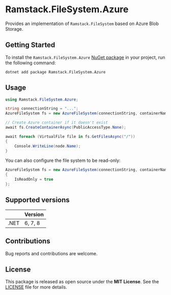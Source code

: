 # Ramstack.FileSystem.Azure

Provides an implementation of `Ramstack.FileSystem` based on Azure Blob Storage.

## Getting Started

To install the `Ramstack.FileSystem.Azure` [NuGet package](https://www.nuget.org/packages/Ramstack.FileSystem.Azure)
in your project, run the following command:
```console
dotnet add package Ramstack.FileSystem.Azure
```
## Usage

```csharp
using Ramstack.FileSystem.Azure;

string connectionString = "...";
AzureFileSystem fs = new AzureFileSystem(connectionString, containerName: "storage");

// Create Azure container if it doesn't exist
await fs.CreateContainerAsync(PublicAccessType.None);

await foreach (VirtualFile file in fs.GetFilesAsync("/"))
{
    Console.WriteLine(node.Name);
}
```

You can also configure the file system to be read-only:
```csharp
AzureFileSystem fs = new AzureFileSystem(connectionString, containerName: "storage")
{
    IsReadOnly = true
};
```

## Supported versions

|      | Version |
|------|---------|
| .NET | 6, 7, 8 |

## Contributions

Bug reports and contributions are welcome.

## License

This package is released as open source under the **MIT License**.
See the [LICENSE](https://github.com/rameel/ramstack.virtualfiles/blob/main/LICENSE) file for more details.
